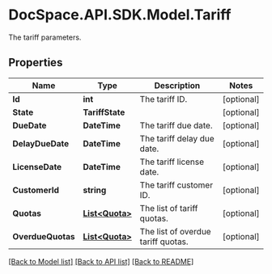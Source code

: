 # DocSpace.API.SDK.Model.Tariff
The tariff parameters.

## Properties

Name | Type | Description | Notes
------------ | ------------- | ------------- | -------------
**Id** | **int** | The tariff ID. | [optional] 
**State** | **TariffState** |  | [optional] 
**DueDate** | **DateTime** | The tariff due date. | [optional] 
**DelayDueDate** | **DateTime** | The tariff delay due date. | [optional] 
**LicenseDate** | **DateTime** | The tariff license date. | [optional] 
**CustomerId** | **string** | The tariff customer ID. | [optional] 
**Quotas** | [**List&lt;Quota&gt;**](Quota.md) | The list of tariff quotas. | [optional] 
**OverdueQuotas** | [**List&lt;Quota&gt;**](Quota.md) | The list of overdue tariff quotas. | [optional] 

[[Back to Model list]](../README.md#documentation-for-models) [[Back to API list]](../README.md#documentation-for-api-endpoints) [[Back to README]](../README.md)

